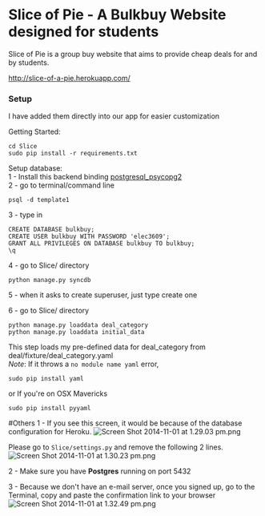 Slice of Pie - A Bulkbuy Website designed for students
=====================
Slice of Pie is a group buy website that aims to provide cheap deals for and by students. 

http://slice-of-a-pie.herokuapp.com/ 



### Setup

I have added them directly into our app for easier customization

Getting Started:

    cd Slice
    sudo pip install -r requirements.txt

Setup database:    
1 - Install this backend binding
[postgresql_psycopg2](http://initd.org/psycopg/)    
2 - go to terminal/command line   
  
    psql -d template1

3 - type in    

    CREATE DATABASE bulkbuy;    
    CREATE USER bulkbuy WITH PASSWORD 'elec3609';    
    GRANT ALL PRIVILEGES ON DATABASE bulkbuy TO bulkbuy;    
    \q    

4 - go to Slice/ directory    

    python manage.py syncdb    

5 - when it asks to create superuser, just type create one    

6 - go to Slice/ directory    

    python manage.py loaddata deal_category  
    python manage.py loaddata initial_data
 

This step loads my pre-defined data for deal_category from
deal/fixture/deal_category.yaml    
*Note*: If it throws a `no module name yaml` error,  

    sudo pip install yaml    

or If you're on OSX Mavericks

    sudo pip install pyyaml    


#Others
1 - If you see this screen, it would be because of the database configuration for Heroku.
![Screen Shot 2014-11-01 at 1.29.03 pm.png](https://bitbucket.org/repo/XGAX6y/images/2892636378-Screen%20Shot%202014-11-01%20at%201.29.03%20pm.png)

Please go to `Slice/settings.py` and remove the following 2 lines.
![Screen Shot 2014-11-01 at 1.30.23 pm.png](https://bitbucket.org/repo/XGAX6y/images/3852973062-Screen%20Shot%202014-11-01%20at%201.30.23%20pm.png)

2 - Make sure you have **Postgres** running on port 5432

3 - Because we don't have an e-mail server, once you signed up, go to the Terminal,  copy and paste the confirmation link to your browser
![Screen Shot 2014-11-01 at 1.32.49 pm.png](https://bitbucket.org/repo/XGAX6y/images/3609837378-Screen%20Shot%202014-11-01%20at%201.32.49%20pm.png)
